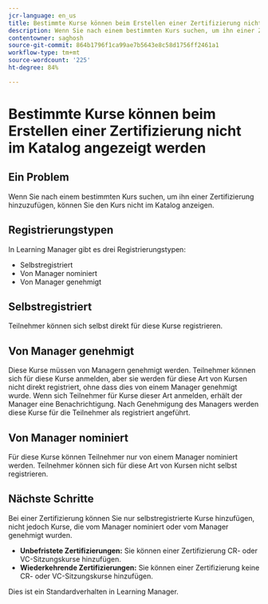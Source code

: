 ```yaml
---
jcr-language: en_us
title: Bestimmte Kurse können beim Erstellen einer Zertifizierung nicht im Katalog angezeigt werden
description: Wenn Sie nach einem bestimmten Kurs suchen, um ihn einer Zertifizierung hinzuzufügen, können Sie den Kurs nicht im Katalog anzeigen.
contentowner: saghosh
source-git-commit: 864b1796f1ca99ae7b5643e8c58d1756ff2461a1
workflow-type: tm+mt
source-wordcount: '225'
ht-degree: 84%

---
```




# Bestimmte Kurse können beim Erstellen einer Zertifizierung nicht im Katalog angezeigt werden

## Ein Problem

Wenn Sie nach einem bestimmten Kurs suchen, um ihn einer Zertifizierung hinzuzufügen, können Sie den Kurs nicht im Katalog anzeigen.

## Registrierungstypen

In Learning Manager gibt es drei Registrierungstypen:

* Selbstregistriert
* Von Manager nominiert
* Von Manager genehmigt

## Selbstregistriert

Teilnehmer können sich selbst direkt für diese Kurse registrieren.

## Von Manager genehmigt

Diese Kurse müssen von Managern genehmigt werden. Teilnehmer können sich für diese Kurse anmelden, aber sie werden für diese Art von Kursen nicht direkt registriert, ohne dass dies von einem Manager genehmigt wurde. Wenn sich Teilnehmer für Kurse dieser Art anmelden, erhält der Manager eine Benachrichtigung. Nach Genehmigung des Managers werden diese Kurse für die Teilnehmer als registriert angeführt.

## Von Manager nominiert

Für diese Kurse können Teilnehmer nur von einem Manager nominiert werden. Teilnehmer können sich für diese Art von Kursen nicht selbst registrieren.

## Nächste Schritte

Bei einer Zertifizierung können Sie nur selbstregistrierte Kurse hinzufügen, nicht jedoch Kurse, die vom Manager nominiert oder vom Manager genehmigt wurden.

* **Unbefristete Zertifizierungen:**  Sie können einer Zertifizierung CR- oder VC-Sitzungskurse hinzufügen.
* **Wiederkehrende Zertifizierungen:** Sie können einer Zertifizierung keine CR- oder VC-Sitzungskurse hinzufügen.

Dies ist ein Standardverhalten in Learning Manager.
